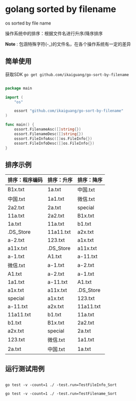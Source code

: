 # golang sorted by filename

os sorted by file name

操作系统中的排序：根据文件名进行升序/降序排序

**Note** : 包涵特殊字符(-_)的文件名，在各个操作系统有一定的差异

## 简单使用

获取SDK `go get github.com/ikaiguang/go-sort-by-filename`

```go

package main

import (
	"os"

	ossort "github.com/ikaiguang/go-sort-by-filename"
)

func main() {
	ossort.FilenameAsc([]string{})
	ossort.FilenameDesc([]string{})
	ossort.FileInfoAsc([]os.FileInfo{})
	ossort.FileInfoDesc([]os.FileInfo{})
}

```

## 排序示例

| 排序：程序编码 | 排序：升序 | 排序：降序 |
| -------------- | ---------- | ---------- |
| B1x.txt        | 1a.txt     | 中国.txt   |
| 中国.txt       | 1a1.txt    | 微信.txt   |
| 2a2.txt        | 2a.txt     | special    |
| 11a.txt        | 2a2.txt    | B1x.txt    |
| 1a.txt         | 11a.txt    | b1.txt     |
| .DS_Store      | 11a11.txt  | a2x.txt    |
| a-2.txt        | 123.txt    | a1x.txt    |
| a11x.txt       | .DS_Store  | a11x.txt   |
| a-1.txt        | A1.txt     | a-11.txt   |
| 微信.txt       | a-1.txt    | a-2.txt    |
| A1.txt         | a-2.txt    | a-1.txt    |
| 1a1.txt        | a-11.txt   | A1.txt     |
| a1x.txt        | a11x.txt   | .DS_Store  |
| special        | a1x.txt    | 123.txt    |
| a-11.txt       | a2x.txt    | 11a11.txt  |
| 11a11.txt      | b1.txt     | 11a.txt    |
| b1.txt         | B1x.txt    | 2a2.txt    |
| a2x.txt        | special    | 2a.txt     |
| 123.txt        | 微信.txt   | 1a1.txt    |
| 2a.txt         | 中国.txt   | 1a.txt     |

## 运行测试用例

```shell

go test -v -count=1 ./ -test.run=TestFileInfo_Sort

go test -v -count=1 ./ -test.run=TestFilename_Sort

```
